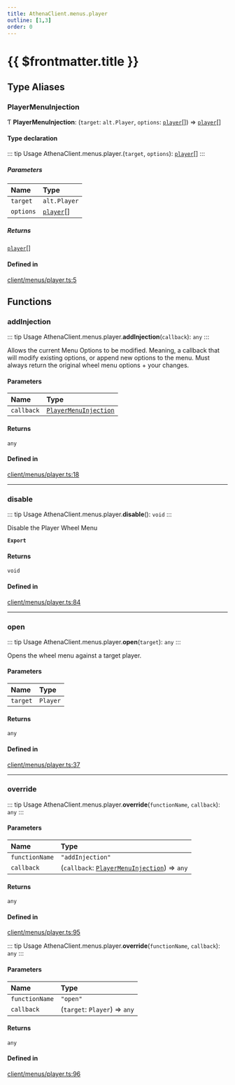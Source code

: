 ```yaml
---
title: AthenaClient.menus.player
outline: [1,3]
order: 0
---
```


# {{ $frontmatter.title }}


## Type Aliases

### PlayerMenuInjection

Ƭ **PlayerMenuInjection**: (`target`: `alt.Player`, `options`: [`player`](server_config.md#player)[]) => [`player`](server_config.md#player)[]

#### Type declaration

::: tip Usage
AthenaClient.menus.player.(`target`, `options`): [`player`](server_config.md#player)[]
:::

##### Parameters

| Name | Type |
| :------ | :------ |
| `target` | `alt.Player` |
| `options` | [`player`](server_config.md#player)[] |

##### Returns

[`player`](server_config.md#player)[]

#### Defined in

[client/menus/player.ts:5](https://github.com/Stuyk/altv-athena/blob/106130f/src/core/client/menus/player.ts#L5)

## Functions

### addInjection

::: tip Usage
AthenaClient.menus.player.**addInjection**(`callback`): `any`
:::

Allows the current Menu Options to be modified.
Meaning, a callback that will modify existing options, or append new options to the menu.
Must always return the original wheel menu options + your changes.

#### Parameters

| Name | Type |
| :------ | :------ |
| `callback` | [`PlayerMenuInjection`](client_menus_player.md#PlayerMenuInjection) |

#### Returns

`any`

#### Defined in

[client/menus/player.ts:18](https://github.com/Stuyk/altv-athena/blob/106130f/src/core/client/menus/player.ts#L18)

___

### disable

::: tip Usage
AthenaClient.menus.player.**disable**(): `void`
:::

Disable the Player Wheel Menu

**`Export`**

#### Returns

`void`

#### Defined in

[client/menus/player.ts:84](https://github.com/Stuyk/altv-athena/blob/106130f/src/core/client/menus/player.ts#L84)

___

### open

::: tip Usage
AthenaClient.menus.player.**open**(`target`): `any`
:::

Opens the wheel menu against a target player.

#### Parameters

| Name | Type |
| :------ | :------ |
| `target` | `Player` |

#### Returns

`any`

#### Defined in

[client/menus/player.ts:37](https://github.com/Stuyk/altv-athena/blob/106130f/src/core/client/menus/player.ts#L37)

___

### override

::: tip Usage
AthenaClient.menus.player.**override**(`functionName`, `callback`): `any`
:::

#### Parameters

| Name | Type |
| :------ | :------ |
| `functionName` | ``"addInjection"`` |
| `callback` | (`callback`: [`PlayerMenuInjection`](client_menus_player.md#PlayerMenuInjection)) => `any` |

#### Returns

`any`

#### Defined in

[client/menus/player.ts:95](https://github.com/Stuyk/altv-athena/blob/106130f/src/core/client/menus/player.ts#L95)

::: tip Usage
AthenaClient.menus.player.**override**(`functionName`, `callback`): `any`
:::

#### Parameters

| Name | Type |
| :------ | :------ |
| `functionName` | ``"open"`` |
| `callback` | (`target`: `Player`) => `any` |

#### Returns

`any`

#### Defined in

[client/menus/player.ts:96](https://github.com/Stuyk/altv-athena/blob/106130f/src/core/client/menus/player.ts#L96)
